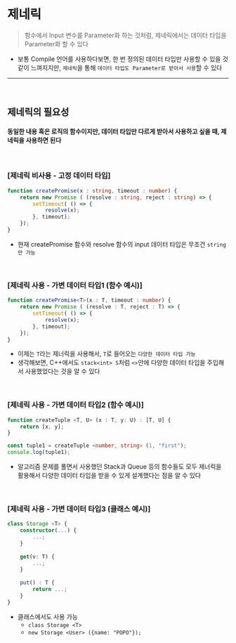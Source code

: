 # 제네릭
> 함수에서 Input 변수를 Parameter화 하는 것처럼, 제네릭에서는 데이터 타입을 Parameter화 할 수 있다
* 보통 Compile 언어를 사용하다보면, 한 번 정의된 데이터 타입만 사용할 수 있을 것 같이 느껴지지만, `제네릭`을 통해 `데이터 타입도 Parameter로 받아서 사용`할 수 있다

<hr>
<br>

## 제네릭의 필요성

#### 동일한 내용 혹은 로직의 함수이지만, 데이터 타입만 다르게 받아서 사용하고 싶을 때, 제네릭을 사용하면 된다

<br>

### [제네릭 비사용 - 고정 데이터 타입]

```TypeScript
function createPromise(x : string, timeout : number) {
    return new Promise ( (resolve : string, reject : string) => {
        setTimeout( () => {
            resolve(x);
        }, timeout);
    });
}
```
* 현재 createPromise 함수와 resolve 함수의 input 데이터 타입은 무조건 `string만 가능`

<br>

### [제네릭 사용 - 가변 데이터 타입1 (함수 예시)]

```TypeScript
function createPromise<T>(x : T, timeout : number) {
    return new Promise ( (resolve : T, reject : T) => {
        setTimeout( () => {
            resolve(x);
        }, timeout);
    });
}
```
* 이제는 `T`라는 제너릭을 사용해서, `T`로 들어오는 `다양한 데이터 타입 가능`
* 생각해보면, C++에서도 `stack<int> S`처럼 `<>`안에 다양한 데이터 타입을 주입해서 사용했었다는 것을 알 수 있다

<br>

### [제네릭 사용 - 가변 데이터 타입2 (함수 예시)]

```typescript
function createTuple <T, U> (x : T, y: U) : [T, U] {
    return [x, y];
}

const tuple1 = createTuple <number, string> (1, "first");
console.log(tuple1);
```
* 알고리즘 문제를 풀면서 사용했던 Stack과 Queue 등의 함수들도 모두 제너릭을 활용해서 다양한 데이터 타입을 받을 수 있게 설계했다는 점을 알 수 있다

<br>

### [제네릭 사용 - 가변 데이터 타입3 (클래스 예시)]

```typescript
class Storage <T> {
    constructor(...) {
        ...;
    }
    
    get(v: T) {
        ...;
    }
    
    put() : T {
        return ...;
    }
}
```
* 클래스에서도 사용 가능
    * `class Storage <T>`
    * `new Storage <User> ({name: "POPO"});`

